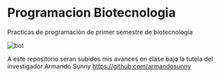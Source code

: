 # Programacion Biotecnologia
Practicas de programación de primer semestre de biotecnología 

![bot](https://github.com/user-attachments/assets/b5589fac-d5f9-4540-b878-220909aff27e)

A este repositorio seran subidos mis avances en clase bajo la tutela del investigador Armando Sunny
https://github.com/armandosunny 



